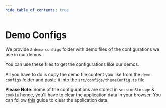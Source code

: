 ```yaml
---
hide_table_of_contents: true
---
```


# Demo Configs

We provide a `demo-configs` folder with demo files of the configurations we use in our demos.

You can use these files to get the configurations like our demos.

All you have to do is copy the demo file content you like from the `demo-configs` folder and paste it into the `src/configs/themeConfig.ts` file.

**Please Note**: Some of the configurations are stored in `sessionStorage` & `cookie` hence, you'll have to clear the application data in your browser. You can follow [this](/docs/faqs/how-to-clear-browser-cache) guide to clear the application data.
